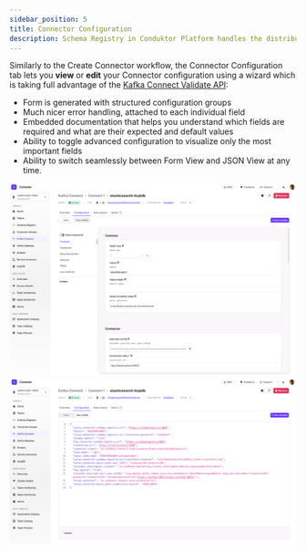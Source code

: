 ```yaml
---
sidebar_position: 5
title: Connector Configuration
description: Schema Registry in Conduktor Platform handles the distribution and synchronization of schemas to the producer and consumer for Kafka.
---
```


Similarly to the Create Connector workflow, the Connector Configuration tab lets you **view** or **edit** your Connector configuration using a wizard which is taking full advantage of the [Kafka Connect Validate API](https://docs.confluent.io/platform/current/connect/references/restapi.html#put--connector-plugins-(string-name)-config-validate):

- Form is generated with structured configuration groups
- Much nicer error handling, attached to each individual field
- Embedded documentation that helps you understand which fields are required and what are their expected and default values
- Ability to toggle advanced configuration to visualize only the most important fields
- Ability to switch seamlessly between Form View and JSON View at any time.

![img](../img/connector-details-config-form.png) ![img](../img/connector-details-config-json.png)